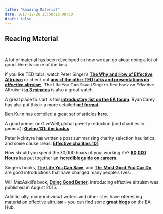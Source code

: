 ```yaml
---
title: "Reading Material"
date: 2017-12-28T15:58:15-08:00
draft: false
---
```


## Reading Material
<br>

A lot of material has been developed on how we can go about doing a lot of good. Here is some of the best.


If you like TED talks, watch Peter Singer’s **[The Why and How of Effective Altruism](https://www.youtube.com/watch?v=Diuv3XZQXyc)** or check out **[any of the other TED talks and presentations on effective altruism](http://effective-altruism.wikia.com/wiki/List_of_EA_Presentations)**. The Life You Can Save (Singer’s first book on Effective Altruism) **[in 3 minutes](https://www.youtube.com/watch?v=onsIdBanynY)** is also a great watch.


A great place to start is this **[introductory list on the EA forum](http://www.effective-altruism.com/ea/6x/introduction_to_effective_altruism/)**. Ryan Carey has also put this in a more detailed **[pdf format](http://www.careyryan.com/files/EA_Handbook.pdf)**.


Ben Kuhn has compiled a great set of articles **[here](http://www.benkuhn.net/ea-reading)**.

A good primer on GiveWell, global poverty reduction (and charities in general): **[Giving 101: the basics](http://www.givewell.org/giving101)**


Peter McIntyre has written a post summarising charity selection heuristics, and some cause areas: **[Effective charities 101](http://mcntyr.com/effective-charities-101/)**


How should you spend the 80,000 hours of your working life? **[80,000 Hours](https://80000hours.org/)** has put together an **[incredible guide on careers](https://80000hours.org/career-guide/)**.


Singer’s books, **[The Life You Can Save](http://www.amazon.com/The-Life-You-Can-Save/dp/0812981561)**, and **[The Most Good You Can Do](http://www.amazon.com/The-Most-Good-You-Can/dp/0300180276)**, are good introductions that have changed many people’s lives.


Will MacAskill’s book, **[Doing Good Better](http://www.amazon.com/Doing-Good-Better-Effective-Difference/dp/1592409105/)**, introducing effective altruism was published in August 2015.


Additionally, many individual writers and other sites have interesting material on effective altruism – you can find some **[great blogs](https://eahub.org/links#blogs)** on the EA Hub.
